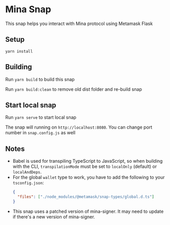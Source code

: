 # Mina Snap

This snap helps you interact with Mina protocol using Metamask Flask

## Setup
```shell
yarn install
```
## Building
Run `yarn build` to build this snap

Run `yarn build:clean` to remove old dist folder and re-build snap

## Start local snap
Run `yarn serve` to start local snap

The snap will running on `http://localhost:8080`. You can change port number in `snap.config.js` as well

## Notes

- Babel is used for transpiling TypeScript to JavaScript, so when building with the CLI,
  `transpilationMode` must be set to `localOnly` (default) or `localAndDeps`.
- For the global `wallet` type to work, you have to add the following to your `tsconfig.json`:
  ```json
  {
    "files": ["./node_modules/@metamask/snap-types/global.d.ts"]
  }
  ```
- This snap uses a patched version of mina-signer. It may need to update if there's a new version of mina-signer.
